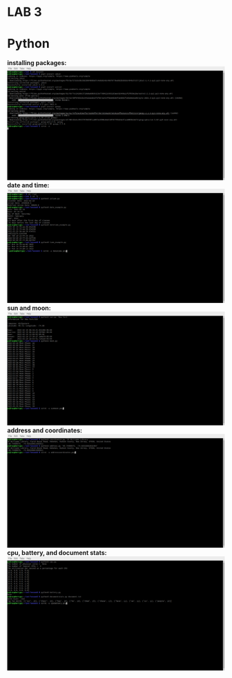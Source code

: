 # LAB 3
# Python
**installing packages:
![](imageuploads/installpylibraries.png)
date and time:
![](imageuploads/datetime.png)
sun and moon:
![](imageuploads/sunmoon.png)
address and coordinates:
![](imageuploads/addresscoordinates.png)
cpu, battery, and document stats:**
![](imageuploads/cpubattery.png)
